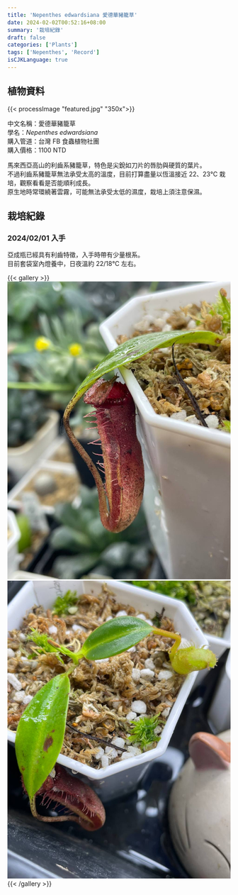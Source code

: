 ```yaml
---
title: 'Nepenthes edwardsiana 愛德華豬籠草'
date: 2024-02-02T00:52:16+08:00
summary: '栽培紀錄'
draft: false
categories: ['Plants']
tags: ['Nepenthes', 'Record']
isCJKLanguage: true
---
```


## 植物資料

{{< processImage "featured.jpg" "350x">}}

中文名稱：愛德華豬籠草  
學名：*Nepenthes edwardsiana*  
購入管道：台灣 FB 食蟲植物社團  
購入價格：1100 NTD  

馬來西亞高山的利齒系豬籠草，特色是尖銳如刀片的唇肋與硬質的葉片。  
不過利齒系豬籠草無法承受太高的溫度，目前打算盡量以恆溫接近 22、23℃ 栽培，觀察看看是否能順利成長。  
原生地時常環繞著雲霧，可能無法承受太低的濕度，栽培上須注意保濕。  

## 栽培紀錄

### 2024/02/01 入手

亞成瓶已經具有利齒特徵，入手時帶有少量根系。  
目前套袋室內燈養中，日夜溫約 22/18℃ 左右。  

{{< gallery >}}
  <img src="./images/2024-02-01(1).jpg" class="grid-w50">
  <img src="./images/2024-02-01(2).jpg" class="grid-w50">
{{< /gallery >}}
